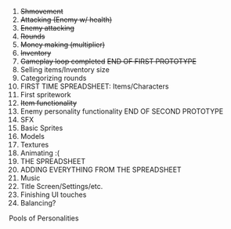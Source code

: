 1. ~~Shmovement~~
2. ~~Attacking (Enemy w/ health)~~
3. ~~Enemy attacking~~
4. ~~Rounds~~
5. ~~Money making (multiplier)~~
6. ~~Inventory~~
7. ~~Gameplay loop completed~~
~~END OF FIRST PROTOTYPE~~
9. Selling items/Inventory size
10. Categorizing rounds
11. FIRST TIME SPREADSHEET: Items/Characters
12. First spritework
13. ~~Item functionality~~
14. Enemy personality functionality
END OF SECOND PROTOTYPE
15. SFX
16. Basic Sprites
17. Models
18. Textures
19. Animating :(
20. THE SPREADSHEET
21. ADDING EVERYTHING FROM THE SPREADSHEET
22. Music
23. Title Screen/Settings/etc.
24. Finishing UI touches
25. Balancing?







Pools of Personalities
